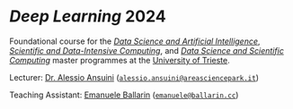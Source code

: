 # *Deep Learning* 2024

Foundational course for the [*Data Science and Artificial Intelligence*](https://dsai.units.it/), [*Scientific and Data-Intensive Computing*](https://sdic.units.it/), and [*Data Science and Scientific Computing*](https://dssc.units.it/) master programmes at the [University of Trieste](https://www.units.it/).



Lecturer: [Dr. Alessio Ansuini](https://areasciencepark-rit.gitlab.io/lade/alessio.ansuini/) ([`alessio.ansuini@areasciencepark.it`](mailto:alessio.ansuini@areasciencepark.it))

Teaching Assistant: [Emanuele Ballarin](https://ballarin.cc/) ([`emanuele@ballarin.cc`](mailto:emanuele@ballarin.cc))
